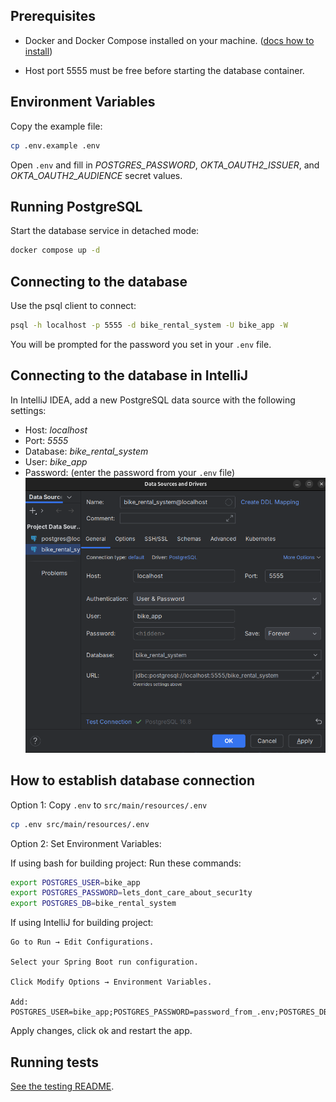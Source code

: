 ## Prerequisites

- Docker and Docker Compose installed on your machine. ([docs how to install](https://docs.docker.com/engine/install/))

- Host port 5555 must be free before starting the database container.

## Environment Variables

Copy the example file:
```bash
cp .env.example .env

```

Open `.env` and fill in _POSTGRES_PASSWORD_, _OKTA_OAUTH2_ISSUER_, and _OKTA_OAUTH2_AUDIENCE_ secret values.

## Running PostgreSQL

Start the database service in detached mode:

```bash
docker compose up -d
```

## Connecting to the database

Use the psql client to connect:

```bash
psql -h localhost -p 5555 -d bike_rental_system -U bike_app -W
```

You will be prompted for the password you set in your `.env` file.

## Connecting to the database in IntelliJ
In IntelliJ IDEA, add a new PostgreSQL data source with the following settings:
- Host: _localhost_
- Port: _5555_
- Database: _bike_rental_system_
- User: _bike_app_
- Password: (enter the password from your `.env` file)
![img.png](img.png)

## How to establish database connection

Option 1: Copy `.env` to `src/main/resources/.env`
```bash
cp .env src/main/resources/.env
```

Option 2: Set Environment Variables:

If using bash for building project:
Run these commands:
```bash
export POSTGRES_USER=bike_app
export POSTGRES_PASSWORD=lets_dont_care_about_secur1ty
export POSTGRES_DB=bike_rental_system
```
If using IntelliJ for building project:

    Go to Run → Edit Configurations.

    Select your Spring Boot run configuration.

    Click Modify Options → Environment Variables.

    Add: POSTGRES_USER=bike_app;POSTGRES_PASSWORD=password_from_.env;POSTGRES_DB=bike_rental_system;OKTA_OAUTH2_ISSUER=issuer_from_.env;OKTA_OAUTH2_AUDIENCE=audience_from_.env;

Apply changes, click ok and restart the app.

## Running tests

[See the testing README](src/test).
